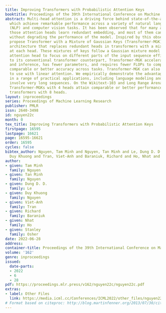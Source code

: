 ```yaml
---
title: Improving Transformers with Probabilistic Attention Keys
booktitle: Proceedings of the 39th International Conference on Machine Learning
abstract: Multi-head attention is a driving force behind state-of-the-art transformers,
  which achieve remarkable performance across a variety of natural language processing
  (NLP) and computer vision tasks. It has been observed that for many applications,
  those attention heads learn redundant embedding, and most of them can be removed
  without degrading the performance of the model. Inspired by this observation, we
  propose Transformer with a Mixture of Gaussian Keys (Transformer-MGK), a novel transformer
  architecture that replaces redundant heads in transformers with a mixture of keys
  at each head. These mixtures of keys follow a Gaussian mixture model and allow each
  attention head to focus on different parts of the input sequence efficiently. Compared
  to its conventional transformer counterpart, Transformer-MGK accelerates training
  and inference, has fewer parameters, and requires fewer FLOPs to compute while achieving
  comparable or better accuracy across tasks. Transformer-MGK can also be easily extended
  to use with linear attention. We empirically demonstrate the advantage of Transformer-MGK
  in a range of practical applications, including language modeling and tasks that
  involve very long sequences. On the Wikitext-103 and Long Range Arena benchmark,
  Transformer-MGKs with 4 heads attain comparable or better performance to the baseline
  transformers with 8 heads.
layout: inproceedings
series: Proceedings of Machine Learning Research
publisher: PMLR
issn: 2640-3498
id: nguyen22c
month: 0
tex_title: Improving Transformers with Probabilistic Attention Keys
firstpage: 16595
lastpage: 16621
page: 16595-16621
order: 16595
cycles: false
bibtex_author: Nguyen, Tam Minh and Nguyen, Tan Minh and Le, Dung D. D. and Nguyen,
  Duy Khuong and Tran, Viet-Anh and Baraniuk, Richard and Ho, Nhat and Osher, Stanley
author:
- given: Tam Minh
  family: Nguyen
- given: Tan Minh
  family: Nguyen
- given: Dung D. D.
  family: Le
- given: Duy Khuong
  family: Nguyen
- given: Viet-Anh
  family: Tran
- given: Richard
  family: Baraniuk
- given: Nhat
  family: Ho
- given: Stanley
  family: Osher
date: 2022-06-28
address:
container-title: Proceedings of the 39th International Conference on Machine Learning
volume: '162'
genre: inproceedings
issued:
  date-parts:
  - 2022
  - 6
  - 28
pdf: https://proceedings.mlr.press/v162/nguyen22c/nguyen22c.pdf
extras:
- label: Other Files
  link: https://media.icml.cc/Conferences/ICML2022/other_files/nguyen22c-supp.zip
# Format based on citeproc: http://blog.martinfenner.org/2013/07/30/citeproc-yaml-for-bibliographies/
---
```

